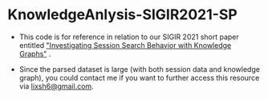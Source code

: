 # KnowledgeAnlysis-SIGIR2021-SP



- This code is for reference in relation to our SIGIR 2021 short paper entitled ["Investigating Session Search Behavior with Knowledge Graphs"](http://www.thuir.cn/group/~YQLiu/) .

- Since the parsed dataset is large (with both session data and knowledge graph), you could contact me if you want to further access this resource via <lixsh6@gmail.com>.

